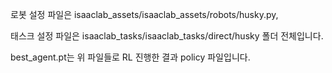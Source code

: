 로봇 설정 파일은 isaaclab_assets/isaaclab_assets/robots/husky.py,

태스크 설정 파일은 isaaclab_tasks/isaaclab_tasks/direct/husky 폴더 전체입니다.

best_agent.pt는 위 파일들로 RL 진행한 결과 policy 파일입니다.
